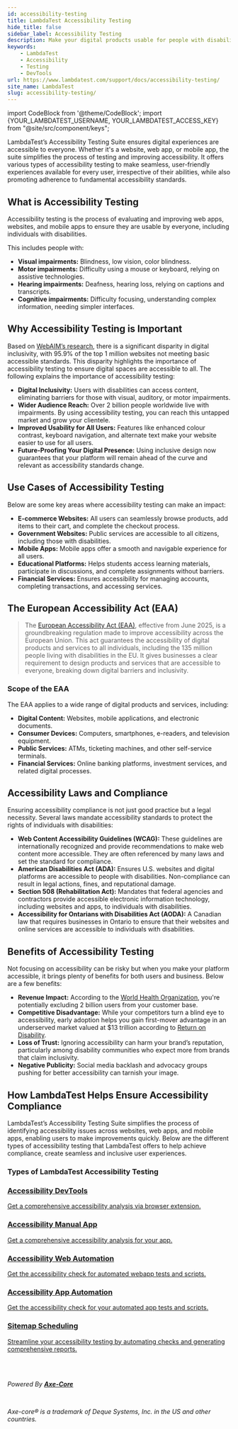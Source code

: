 ```yaml
---
id: accessibility-testing
title: LambdaTest Accessibility Testing
hide_title: false
sidebar_label: Accessibility Testing
description: Make your digital products usable for people with disabilities through comprehensive testing and improvement using LambdaTest Accessibility DevTools
keywords:
    - LambdaTest
    - Accessibility
    - Testing
    - DevTools
url: https://www.lambdatest.com/support/docs/accessibility-testing/
site_name: LambdaTest
slug: accessibility-testing/
---
```


import CodeBlock from '@theme/CodeBlock';
import {YOUR_LAMBDATEST_USERNAME, YOUR_LAMBDATEST_ACCESS_KEY} from "@site/src/component/keys";

<script type="application/ld+json"
      dangerouslySetInnerHTML={{ __html: JSON.stringify({
       "@context": "https://schema.org",
        "@type": "BreadcrumbList",
        "itemListElement": [{
          "@type": "ListItem",
          "position": 1,
          "name": "Home",
          "item": "https://www.lambdatest.com"
        },{
          "@type": "ListItem",
          "position": 2,
          "name": "Support",
          "item": "https://www.lambdatest.com/support/docs/"
        },{
          "@type": "ListItem",
          "position": 3,
          "name": "What is Accessibility Testing",
          "item": "https://www.lambdatest.com/support/docs/accessibility-testing/"
        }]
      })
    }}
></script>

LambdaTest’s Accessibility Testing Suite ensures digital experiences are accessible to everyone. Whether it's a website, web app, or mobile app, the suite simplifies the process of testing and improving accessibility. It offers various types of accessibility testing to make seamless, user-friendly experiences available for every user, irrespective of their abilities, while also promoting adherence to fundamental accessibility standards.

## What is Accessibility Testing

Accessibility testing is the process of evaluating and improving web apps, websites, and mobile apps to ensure they are usable by everyone, including individuals with disabilities.

This includes people with:

- **Visual impairments:** Blindness, low vision, color blindness.
- **Motor impairments:** Difficulty using a mouse or keyboard, relying on assistive technologies.
- **Hearing impairments:** Deafness, hearing loss, relying on captions and transcripts.
- **Cognitive impairments:** Difficulty focusing, understanding complex information, needing simpler interfaces.

## Why Accessibility Testing is Important

Based on [WebAIM’s research](https://webaim.org/projects/million/), there is a significant disparity in digital inclusivity, with 95.9% of the top 1 million websites not meeting basic accessible standards. This disparity highlights the importance of accessibility testing to ensure digital spaces are accessible to all. The following explains the importance of accessibility testing:

- **Digital Inclusivity:** Users with disabilities can access content, eliminating barriers for those with visual, auditory, or motor impairments.
- **Wider Audience Reach:** Over 2 billion people worldwide live with impairments. By using accessibility testing, you can reach this untapped market and grow your clientele.
- **Improved Usability for All Users:** Features like enhanced colour contrast, keyboard navigation, and alternate text make your website easier to use for all users.
- **Future-Proofing Your Digital Presence:** Using inclusive design now guarantees that your platform will remain ahead of the curve and relevant as accessibility standards change.

## Use Cases of Accessibility Testing

Below are some key areas where accessibility testing can make an impact:

- **E-commerce Websites:** All users can seamlessly browse products, add items to their cart, and complete the checkout process.
- **Government Websites:** Public services are accessible to all citizens, including those with disabilities.
- **Mobile Apps:** Mobile apps offer a smooth and navigable experience for all users.
- **Educational Platforms:** Helps students access learning materials, participate in discussions, and complete assignments without barriers.
- **Financial Services:** Ensures accessibility for managing accounts, completing transactions, and accessing services.

## The European Accessibility Act (EAA)

>  The [European Accessibility Act (EAA)](https://accessible-eu-centre.ec.europa.eu/content-corner/news/eaa-comes-effect-june-2025-are-you-ready-2025-01-31_en), effective from June 2025, is a groundbreaking regulation made to improve accessibility across the European Union. This act guarantees the accessibility of digital products and services to all individuals, including the 135 million people living with disabilities in the EU. It gives businesses a clear requirement to design products and services that are accessible to everyone, breaking down digital barriers and inclusivity.

### Scope of the EAA

The EAA applies to a wide range of digital products and services, including:

- **Digital Content:** Websites, mobile applications, and electronic documents.
- **Consumer Devices:** Computers, smartphones, e-readers, and television equipment.
- **Public Services:** ATMs, ticketing machines, and other self-service terminals.
- **Financial Services:** Online banking platforms, investment services, and related digital processes.

## Accessibility Laws and Compliance

Ensuring accessibility compliance is not just good practice but a legal necessity. Several laws mandate accessibility standards to protect the rights of individuals with disabilities:

- **Web Content Accessibility Guidelines (WCAG):** These guidelines are internationally recognized and provide recommendations to make web content more accessible. They are often referenced by many laws and set the standard for compliance.
- **American Disabilities Act (ADA):** Ensures U.S. websites and digital platforms are accessible to people with disabilities. Non-compliance can result in legal actions, fines, and reputational damage.
- **Section 508 (Rehabilitation Act):** Mandates that federal agencies and contractors provide accessible electronic information technology, including websites and apps, to individuals with disabilities.
- **Accessibility for Ontarians with Disabilities Act (AODA):** A Canadian law that requires businesses in Ontario to ensure that their websites and online services are accessible to individuals with disabilities.

## Benefits of Accessibility Testing 

Not focusing on accessibility can be risky but when you make your platform accessible, it brings plenty of benefits for both users and business. Below are a few benefits:

- **Revenue Impact:** According to the [World Health Organization](https://www.who.int/news-room/fact-sheets/detail/disability-and-health), you're potentially excluding 2 billion users from your customer base.
- **Competitive Disadvantage:** While your competitors turn a blind eye to accessibility, early adoption helps you gain first-mover advantage in an underserved market valued at $13 trillion according to [Return on Disability](https://www.returnonDisability.org/).
- **Loss of Trust:** Ignoring accessibility can harm your brand’s reputation, particularly among disability communities who expect more from brands that claim inclusivity.
- **Negative Publicity:** Social media backlash and advocacy groups pushing for better accessibility can tarnish your image.

## How LambdaTest Helps Ensure Accessibility Compliance

LambdaTest’s Accessibility Testing Suite simplifies the process of identifying accessibility issues across websites, web apps, and mobile apps, enabling users to make improvements quickly. Below are the different types of accessibility testing that LambdaTest offers to help achieve compliance, create seamless and inclusive user experiences.

### Types of LambdaTest Accessibility Testing

<div className="support_main">  
  <a href="/support/docs/accessibility-devtools">
    <div className="support_inners">
      <h3>Accessibility DevTools</h3>
      <p>Get a comprehensive accessibility analysis via browser extension.</p>
    </div>
  </a>
    <a href="/support/docs/accessibility-android-test">
    <div className="support_inners">
      <h3>Accessibility Manual App</h3>
      <p>Get a comprehensive accessibility analysis for your app.</p>
    </div>
  </a>
    <a href="/support/docs/accessibility-automation">
    <div className="support_inners">
      <h3>Accessibility Web Automation</h3>
      <p>Get the accessibility check for automated webapp tests and scripts.</p>
    </div>
  </a>
  <a href="/support/docs/accessibility-native-app-automation-test/">
    <div className="support_inners">
      <h3>Accessibility App Automation</h3>
      <p>Get the accessibility check for your automated app tests and scripts.</p>
    </div>
  </a>
    <a href="/support/docs/accessibility-test-scheduling">
    <div className="support_inners">
      <h3>Sitemap Scheduling</h3>
      <p>Streamline your accessibility testing by automating checks and generating comprehensive reports.</p>
    </div>
  </a>
</div>

<br /><br />

<div className="support_main ms-auto">
  <p><i>Powered By <b><a href="https://github.com/dequelabs/axe-core" target="_blank">Axe-Core</a></b></i></p><br />
  <p><i>Axe-core® is a trademark of Deque Systems, Inc. in the US and other countries.</i></p>
</div>
